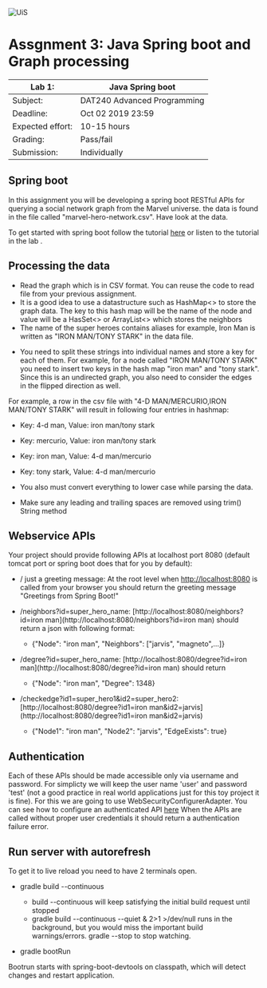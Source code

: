 ![UiS](https://www.uis.no/getfile.php/13391907/Biblioteket/Logo%20og%20veiledninger/UiS_liggende_logo_liten.png)

# Assgnment 3: Java Spring boot and Graph processing

| Lab 1:		| Java Spring boot		|
| -------------------- 	| ------------------------------------- |
| Subject: 		| DAT240 Advanced Programming 		|
| Deadline:		| Oct 02 2019 23:59			|
| Expected effort:	| 10-15 hours 				|
| Grading: 		| Pass/fail 				|
| Submission: 		| Individually				|


## Spring boot
In this assignment you will be developing a spring boot RESTful APIs for querying a social network graph from the Marvel universe. the data is found in the file called "marvel-hero-network.csv". Have look at the data.

To get started with spring boot follow the tutorial [here](https://www.tutorialspoint.com/spring_boot/spring_boot_building_restful_web_services.htm) or listen to the tutorial in the lab . 

## Processing the data
* Read the graph which is in CSV format. You can reuse the code to read file from your previous assignment.
* It is a good idea to use a datastructure such as HashMap<> to store the graph data. The key to this hash map will be the name of the node and value will be a HasSet<> or ArrayList<> which stores the neighbors
* The name of the super heroes contains aliases for example, Iron Man is written as "IRON MAN/TONY STARK" in the data file. 

- You need to split these strings into individual names and store a key for each of them. For example, for a node called "IRON MAN/TONY STARK" you need to insert two keys in the hash map "iron man" and "tony stark". Since this is an undirected graph, you also need to consider the edges in the flipped direction as well.

For example, a row in the csv file with "4-D MAN/MERCURIO,IRON MAN/TONY STARK" will result in following four entries in hashmap:
  - Key: 4-d man, Value: iron man/tony stark
  - Key: mercurio, Value: iron man/tony stark
  - Key: iron man, Value: 4-d man/mercurio
  - Key: tony stark, Value: 4-d man/mercurio

- You also must convert everything to lower case while parsing the data. 
- Make sure any leading and trailing spaces are removed using trim() String method

## Webservice APIs
Your project should provide following APIs at localhost port 8080 (default tomcat port or spring boot does that for you by default):

* / just a greeting message: At the root level when [http://localhost:8080](http://localhost:8080) is called from your browser you should return the greeting message "Greetings from Spring Boot!"
* /neighbors?id=super_hero_name: [http://localhost:8080/neighbors?id=iron man](http://localhost:8080/neighbors?id=iron man) should return a json with following format: 
  - {"Node": "iron man", "Neighbors": ["jarvis", "magneto",...]}
* /degree?id=super_hero_name: [http://localhost:8080/degree?id=iron man](http://localhost:8080/degree?id=iron man) should return

  - {"Node": "iron man", "Degree": 1348}
* /checkedge?id1=super_hero1&id2=super_hero2: [http://localhost:8080/degree?id1=iron man&id2=jarvis](http://localhost:8080/degree?id1=iron man&id2=jarvis)
  - {"Node1": "iron man", "Node2": "jarvis", "EdgeExists": true}

## Authentication
Each of these APIs should be made accessible only via username and password. For simplicty we will keep the user name 'user' and password 'test' (not a good practice in real world applications just for this toy project it is fine). For this we are going to use WebSecurityConfigurerAdapter. You can see how to configure an authenticated API [here](https://www.mkyong.com/spring-boot/spring-rest-spring-security-example/)
When the APIs are called without proper user credentials it should return a authentication failure error.

## Run server with autorefresh
To get it to live reload you need to have 2 terminals open.

* gradle build --continuous
  - build --continuous will keep satisfying the initial build request until stopped
  - gradle build --continuous --quiet & 2>1 >/dev/null runs in the background, but you would miss the important build warnings/errors. gradle --stop to stop watching.

* gradle bootRun

Bootrun starts with spring-boot-devtools on classpath, which will detect changes and restart application.
